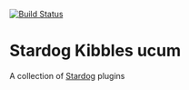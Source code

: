 [![Build Status](https://travis-ci.org/semantalytics/stardog-kibbles.svg?branch=master)](https://travis-ci.org/semantalytics/stardog-kibbles)

# Stardog Kibbles ucum

A collection of [Stardog](http://stardog.com) plugins

